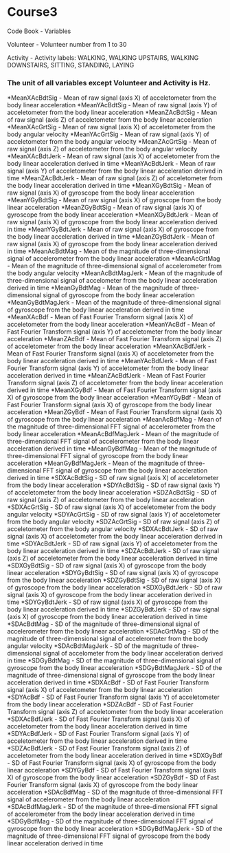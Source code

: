 Course3
===================

Code Book - Variables

Volunteer - Volunteer number from 1 to 30

Activity - Activity labels: WALKING, WALKING UPSTAIRS, WALKING DOWNSTAIRS, SITTING, STANDING, LAYING


### The unit of all variables except Volunteer and Activity is Hz.

*MeanXAcBdtSig - Mean of raw signal (axis X) of acceletometer from the body linear acceleration
*MeanYAcBdtSig - Mean of raw signal (axis Y) of acceletometer from the body linear acceleration	
*MeanZAcBdtSig - Mean of raw signal (axis Z) of acceletometer from the body linear acceleration
*MeanXAcGrtSig - Mean of raw signal (axis X) of acceletometer from the body angular velocity
*MeanYAcGrtSig - Mean of raw signal (axis Y) of acceletometer from the body angular velocity
*MeanZAcGrtSig - Mean of raw signal (axis Z) of acceletometer from the body angular velocity
*MeanXAcBdtJerk - Mean of raw signal (axis X) of acceletometer from the body linear acceleration derived in time
*MeanYAcBdtJerk - Mean of raw signal (axis Y) of acceletometer from the body linear acceleration derived in time
*MeanZAcBdtJerk - Mean of raw signal (axis Z) of acceletometer from the body linear acceleration derived in time
*MeanXGyBdtSig - Mean of raw signal (axis X) of gyroscope from the body linear acceleration
*MeanYGyBdtSig - Mean of raw signal (axis X) of gyroscope from the body linear acceleration
*MeanZGyBdtSig - Mean of raw signal (axis X) of gyroscope from the body linear acceleration
*MeanXGyBdtJerk - Mean of raw signal (axis X) of gyroscope from the body linear acceleration derived in time
*MeanYGyBdtJerk - Mean of raw signal (axis X) of gyroscope from the body linear acceleration derived in time
*MeanZGyBdtJerk - Mean of raw signal (axis X) of gyroscope from the body linear acceleration derived in time
*MeanAcBdtMag - Mean of the magnitude of three-dimensional signal of accelerometer from the body linear acceleration
*MeanAcGrtMag - Mean of the magnitude of three-dimensional signal of accelerometer from the body angular velocity
*MeanAcBdtMagJerk - Mean of the magnitude of three-dimensional signal of accelometer from the body linear acceleration derived in time
*MeanGyBdtMag - Mean of the magnitude of three-dimensional signal of gyroscope from the body linear acceleration
*MeanGyBdtMagJerk - Mean of the magnitude of three-dimensional signal of gyroscope from the body linear acceleration derived in time
*MeanXAcBdf - Mean of Fast Fourier Transform signal (axis X) of acceletometer from the body linear acceleration
*MeanYAcBdf - Mean of Fast Fourier Transform signal (axis Y) of acceletometer from the body linear acceleration
*MeanZAcBdf - Mean of Fast Fourier Transform signal (axis Z) of acceletometer from the body linear acceleration
*MeanXAcBdfJerk - Mean of Fast Fourier Transform signal (axis X) of acceletometer from the body linear acceleration derived in time
*MeanYAcBdfJerk - Mean of Fast Fourier Transform signal (axis Y) of acceletometer from the body linear acceleration derived in time
*MeanZAcBdfJerk - Mean of Fast Fourier Transform signal (axis Z) of acceletometer from the body linear acceleration derived in time
*MeanXGyBdf - Mean of Fast Fourier Transform signal (axis X) of gyroscope from the body linear acceleration
*MeanYGyBdf - Mean of Fast Fourier Transform signal (axis X) of gyroscope from the body linear acceleration
*MeanZGyBdf - Mean of Fast Fourier Transform signal (axis X) of gyroscope from the body linear acceleration
*MeanAcBdfMag - Mean of the magnitude of three-dimensional FFT signal of accelerometer from the body linear acceleration
*MeanAcBdfMagJerk - Mean of the magnitude of three-dimensional FFT signal of accelerometer from the body linear acceleration derived in time
*MeanGyBdfMag - Mean of the magnitude of three-dimensional FFT signal of gyroscope from the body linear acceleration
*MeanGyBdfMagJerk - Mean of the magnitude of three-dimensional FFT signal of gyroscope from the body linear acceleration derived in time
*SDXAcBdtSig - SD of raw signal (axis X) of acceletometer from the body linear acceleration
*SDYAcBdtSig - SD of raw signal (axis Y) of acceletometer from the body linear acceleration
*SDZAcBdtSig - SD of raw signal (axis Z) of acceletometer from the body linear acceleration
*SDXAcGrtSig - SD of raw signal (axis X) of acceletometer from the body angular velocity
*SDYAcGrtSig - SD of raw signal (axis Y) of acceletometer from the body angular velocity
*SDZAcGrtSig - SD of raw signal (axis Z) of acceletometer from the body angular velocity
*SDXAcBdtJerk - SD of raw signal (axis X) of acceletometer from the body linear acceleration derived in time
*SDYAcBdtJerk - SD of raw signal (axis Y) of acceletometer from the body linear acceleration derived in time
*SDZAcBdtJerk - SD of raw signal (axis Z) of acceletometer from the body linear acceleration derived in time
*SDXGyBdtSig - SD of raw signal (axis X) of gyroscope from the body linear acceleration
*SDYGyBdtSig - SD of raw signal (axis X) of gyroscope from the body linear acceleration
*SDZGyBdtSig - SD of raw signal (axis X) of gyroscope from the body linear acceleration
*SDXGyBdtJerk - SD of raw signal (axis X) of gyroscope from the body linear acceleration derived in time
*SDYGyBdtJerk - SD of raw signal (axis X) of gyroscope from the body linear acceleration derived in time
*SDZGyBdtJerk - SD of raw signal (axis X) of gyroscope from the body linear acceleration derived in time
*SDAcBdtMag - SD of the magnitude of three-dimensional signal of accelerometer from the body linear acceleration
*SDAcGrtMag - SD of the magnitude of three-dimensional signal of accelerometer from the body angular velocity
*SDAcBdtMagJerk - SD of the magnitude of three-dimensional signal of accelometer from the body linear acceleration derived in time
*SDGyBdtMag - SD of the magnitude of three-dimensional signal of gyroscope from the body linear acceleration
*SDGyBdtMagJerk - SD of the magnitude of three-dimensional signal of gyroscope from the body linear acceleration derived in time
*SDXAcBdf - SD of Fast Fourier Transform signal (axis X) of acceletometer from the body linear acceleration
*SDYAcBdf - SD of Fast Fourier Transform signal (axis Y) of acceletometer from the body linear acceleration
*SDZAcBdf - SD of Fast Fourier Transform signal (axis Z) of acceletometer from the body linear acceleration
*SDXAcBdfJerk - SD of Fast Fourier Transform signal (axis X) of acceletometer from the body linear acceleration derived in time
*SDYAcBdfJerk - SD of Fast Fourier Transform signal (axis Y) of acceletometer from the body linear acceleration derived in time
*SDZAcBdfJerk - SD of Fast Fourier Transform signal (axis Z) of acceletometer from the body linear acceleration derived in time
*SDXGyBdf - SD of Fast Fourier Transform signal (axis X) of gyroscope from the body linear acceleration
*SDYGyBdf - SD of Fast Fourier Transform signal (axis X) of gyroscope from the body linear acceleration
*SDZGyBdf - SD of Fast Fourier Transform signal (axis X) of gyroscope from the body linear acceleration
*SDAcBdfMag - SD of the magnitude of three-dimensional FFT signal of accelerometer from the body linear acceleration
*SDAcBdfMagJerk - SD of the magnitude of three-dimensional FFT signal of accelerometer from the body linear acceleration derived in time
*SDGyBdfMag - SD of the magnitude of three-dimensional FFT signal of gyroscope from the body linear acceleration
*SDGyBdfMagJerk - SD of the magnitude of three-dimensional FFT signal of gyroscope from the body linear acceleration derived in time